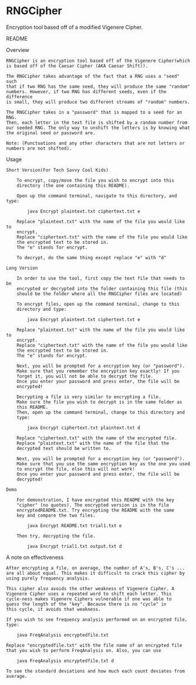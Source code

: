 # RNGCipher
Encryption tool based off of a modified Vigenere Cipher.

README

Overview

    RNGCipher is an encryption tool based off of the Vigenere Cipher(which
    is based off of the Caesar Cipher (AKA Caesar Shift)).

    The RNGCipher takes advantage of the fact that a RNG uses a "seed" such 
    that if two RNG has the same seed, they will produce the same "random"
    numbers. However, if two RNG has different seeds, even if the difference
    is small, they will produce two different streams of "random" numbers.

    The RNGCipher takes in a "password" that is mapped to a seed for an RNG.
    Then, each letter in the text file is shifted by a random number from
    our seeded RNG. The only way to unshift the letters is by knowing what
    the original seed or password are.

    Note: (Punctuations and any other characters that are not letters or 
    numbers are not shifted).

Usage

    Short Version(For Tech Savvy Cool Kids)

        To encrypt, copy/move the file you wish to encrypt into this
        directory (the one containing this README).

        Open up the command terminal, navigate to this directory, and type:

            java Encrypt plaintext.txt ciphertext.txt e

        Replace "plaintext.txt" with the name of the file you would like to 
        encrypt.
        Replace "ciphertext.txt" with the name of the file you would like 
        the encrypted text to be stored in. 
        The "e" stands for encrypt. 

        To decrypt, do the same thing except replace "e" with "d"

    Long Version

        In order to use the tool, first copy the text file that needs to be
        encrypted or decrypted into the folder containing this file (this
        should be the folder where all the RNGCipher files are located)

        To encrypt files, open up the command terminal, change to this
        directory and type:

            java Encrypt plaintext.txt ciphertext.txt e

        Replace "plaintext.txt" with the name of the file you would like to 
        encrypt.
        Replace "ciphertext.txt" with the name of the file you would like 
        the encrypted text to be stored in. 
        The "e" stands for encrypt. 

        Next, you will be prompted for a encryption key (or "password").
        Make sure that you remember the encryption key exactly! If you 
        forget it, you will not be able to decrypt the file. 
        Once you enter your password and press enter, the file will be 
        encrypted!

        Decrypting a file is very similar to encrypting a file. 
        Make sure the file you wish to decrypt is in the same folder as
        this README.
        Then, open up the command terminal, change to this directory and 
        type:

            java Encrypt ciphertext.txt plaintext.txt d

        Replace "ciphertext.txt" with the name of the encrypted file.
        Replace "plaintext.txt" with the name of the file that the 
        decrypted text should be written to.

        Next, you will be prompted for a encryption key (or "password").
        Make sure that you use the same encryption key as the one you used 
        to encrypt the file, else this will not work!
        Once you enter your password and press enter, the file will be 
        decrypted!

    Demo

        For demonstration, I have encrypted this README with the key
        "cipher" (no quotes). The encrypted version is in the file
        encryptedREADME.txt. Try encrypting the README with the same
        key and compare the two files. 

            java Encrypt README.txt trial1.txt e

        Then try, decrypting the file.

            java Encrypt trial1.txt output.txt d

A note on effectiveness

    After encrypting a file, on average, the number of A's, B's, C's ...
    are all about equal. This makes it difficult to crack this cipher by
    using purely frequency analysis. 

    This cipher also avoids the other weakness of Vigenere Cipher. A 
    Vigenere Cipher uses a repeated word to shift each letter. This
    cycle-ness makes Vigenere Ciphers vulnerable if one was able to 
    guess the length of the "key". Because there is no "cycle" in 
    this cycle, it avoids that weakness. 

    If you wish to see frequency analysis performed on an encrypted file,
    type:

        java FreqAnalysis encryptedfile.txt

    Replace "encryptedfile.txt" with the file name of an encrypted file 
    that you wish to perform FreqAnalysis on. Also, you can use

        java FreqAnalysis encryptedfile.txt d

    To see the standard deviations and how much each count deviates from
    average.




